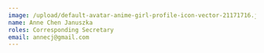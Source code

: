 ```yaml
---
image: /upload/default-avatar-anime-girl-profile-icon-vector-21171716.jpg
name: Anne Chen Januszka
roles: Corresponding Secretary
email: annecj@gmail.com
---
```

